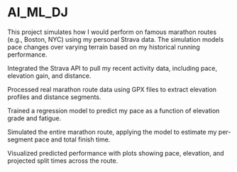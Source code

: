 # AI_ML_DJ
This project simulates how I would perform on famous marathon routes (e.g., Boston, NYC) using my personal Strava data. The simulation models pace changes over varying terrain based on my historical running performance.

Integrated the Strava API to pull my recent activity data, including pace, elevation gain, and distance.

Processed real marathon route data using GPX files to extract elevation profiles and distance segments.

Trained a regression model to predict my pace as a function of elevation grade and fatigue.

Simulated the entire marathon route, applying the model to estimate my per-segment pace and total finish time.

Visualized predicted performance with plots showing pace, elevation, and projected split times across the route.
